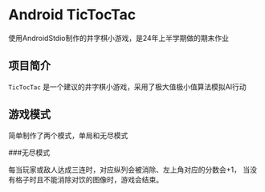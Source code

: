 # Android TicTocTac

使用AndroidStdio制作的井字棋小游戏，是24年上半学期做的期末作业

## 项目简介

`TicTocTac` 是一个建议的井字棋小游戏，采用了极大值极小值算法模拟AI行动

## 游戏模式

简单制作了两个模式，单局和无尽模式

###无尽模式

每当玩家或敌人达成三连时，对应纵列会被消除、左上角对应的分数会+1，
当没有格子时且不能消除对饮的图像时，游戏会结束。
